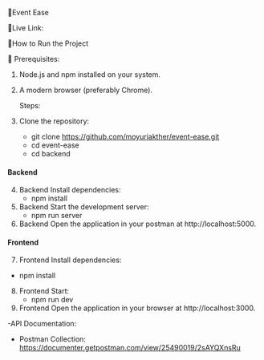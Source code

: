 🌟Event Ease

🚀Live Link:

🚀How to Run the Project

📝 Prerequisites:

1. Node.js and npm installed on your system.
2. A modern browser (preferably Chrome).

   Steps:

3. Clone the repository:

   - git clone https://github.com/moyuriakther/event-ease.git
   - cd event-ease
   - cd backend

#### Backend

4. Backend Install dependencies:
   - npm install
5. Backend Start the development server:
   - npm run server
6. Backend Open the application in your postman at http://localhost:5000.

#### Frontend

7. Frontend Install dependencies:

- npm install

8. Frontend Start:
   - npm run dev
9. Frontend Open the application in your browser at http://localhost:3000.

-API Documentation:

- Postman Collection: https://documenter.getpostman.com/view/25490019/2sAYQXnsRu
